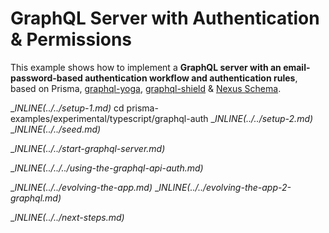 # GraphQL Server with Authentication & Permissions

This example shows how to implement a **GraphQL server with an email-password-based authentication workflow and authentication rules**, based on Prisma, [graphql-yoga](https://github.com/prisma/graphql-yoga), [graphql-shield](https://github.com/maticzav/graphql-shield) & [Nexus Schema](https://nxs.li/components/standalone/schema).

__INLINE(../../_setup-1.md)__
cd prisma-examples/experimental/typescript/graphql-auth
__INLINE(../../_setup-2.md)__
__INLINE(../../_seed.md)__

__INLINE(../../_start-graphql-server.md)__

__INLINE(../../../_using-the-graphql-api-auth.md)__

__INLINE(../../_evolving-the-app.md)__
__INLINE(../../_evolving-the-app-2-graphql.md)__

__INLINE(../../_next-steps.md)__

